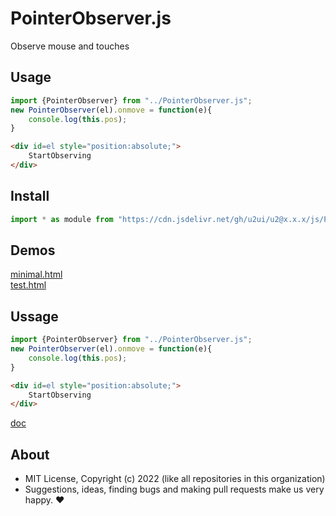 # PointerObserver.js
Observe mouse and touches

## Usage

```js
import {PointerObserver} from "../PointerObserver.js";
new PointerObserver(el).onmove = function(e){
    console.log(this.pos);
}
```

```html
<div id=el style="position:absolute;">
    StartObserving
</div>
```

## Install

```js
import * as module from "https://cdn.jsdelivr.net/gh/u2ui/u2@x.x.x/js/PointerObserver/PointerObserver.min.js"
```

## Demos

[minimal.html](http://gcdn.li/u2ui/u2@main/js/PointerObserver/tests/minimal.html)  
[test.html](http://gcdn.li/u2ui/u2@main/js/PointerObserver/tests/test.html)  

## Ussage

```js
import {PointerObserver} from "../PointerObserver.js";
new PointerObserver(el).onmove = function(e){
    console.log(this.pos);
}
```

```html
<div id=el style="position:absolute;">
    StartObserving
</div>
```

[doc](https://doc.deno.land/../../../PointerObserver.js@x/PointerObserver.js)

## About

- MIT License, Copyright (c) 2022 <u2> (like all repositories in this organization) <br>
- Suggestions, ideas, finding bugs and making pull requests make us very happy. ♥

